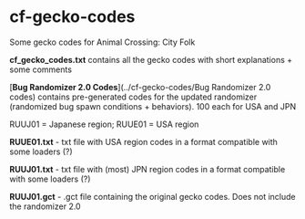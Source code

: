 # cf-gecko-codes
Some gecko codes for Animal Crossing: City Folk

**cf_gecko_codes.txt** contains all the gecko codes with short explanations + some comments

[**Bug Randomizer 2.0 Codes**](../cf-gecko-codes/Bug Randomizer 2.0 codes) contains pre-generated codes for the updated randomizer (randomized bug spawn conditions + behaviors). 100 each for USA and JPN

RUUJ01 = Japanese region; RUUE01 = USA region

**RUUE01.txt** - txt file with USA region codes in a format compatible with some loaders (?)

**RUUJ01.txt** - txt file with (most) JPN region codes in a format compatible with some loaders (?)

**RUUJ01.gct** - .gct file containing the original gecko codes. Does not include the randomizer 2.0
